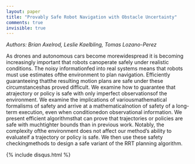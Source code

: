 ```yaml
---
layout: paper
title: "Provably Safe Robot Navigation with Obstacle Uncertainty"
comments: true
invisible: true
---
```


<p class="text-left"><i>Authors: Brian Axelrod, Leslie Kaelbling, Tomas Lozano-Perez</i></p>

As drones and autonomous cars become morewidespread it is becoming increasingly important that robots canoperate safely under realistic conditions. The noisy informationfed into real systems means that robots must use estimates ofthe environment to plan navigation. Efficiently guaranteeing thatthe resulting motion plans are safe under these circumstanceshas proved difficult. We examine how to guarantee that atrajectory or policy is safe with only imperfect observationsof the environment. We examine the implications of variousmathematical formalisms of safety and arrive at a mathematicalnotion of safety of a long-term execution, even when conditionedon observational information. We present efficient algorithmsthat can prove that trajectories or policies are safe with muchtighter bounds than in previous work. Notably, the complexity ofthe environment does not affect our method&#8217;s ability to evaluateif a trajectory or policy is safe. We then use these safety checkingmethods to design a safe variant of the RRT planning algorithm.

{% include disqus.html %}